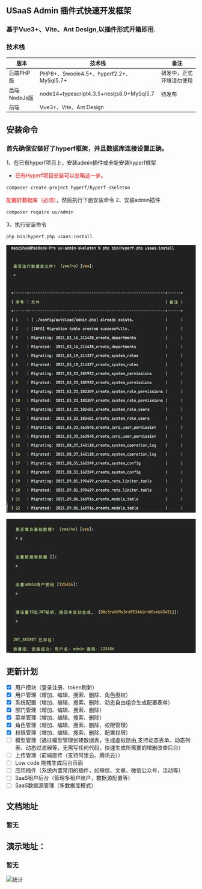 ## USaaS Admin 插件式快速开发框架

### 基于Vue3+、Vite、Ant Design,以插件形式开箱即用.

### 技术栈

|      版本       | 技术栈  | 备注 |
|  ----------      | -------------  | -------------  |
| 后端PHP版  | PHP8+、Swoole4.5+、hyperf2.2+、MySql5.7+  | 研发中，正式环境请勿使用 |
| 后端NodeJs版  | node14+typescript4.3.5+nestjs8.0+MySql5.7   | 待发布|
| 前端  | Vue3+、Vite、Ant Design | |

## 安装命令
### 首先确保安装好了hyperf框架，并且数据库连接设置正确。

1、在已有hyperf项目上，安装admin插件或全新安装hyperf框架
- <font color=red>已有Hyperf项目安装可以忽略这一步。</font>
```bash
composer create-project hyperf/hyperf-skeleton
```

<font color=red>配置好数据库（必须）</font>，然后执行下面安装命令
2、安装admin插件
```bash
composer require uu/admin
```
3、执行安装命令
```php
php bin/hyperf.php usaas:install
```
![step1](./screenshot/step1.jpg)

![step1](./screenshot/step2.jpg)

## 更新计划

[comment]: <> (|      模块       | 介绍  | 完成状态  | 预计发布日期 |)

[comment]: <> (|  ----------      | -------------  | -------------| -------------  |)

[comment]: <> (|  用户模块|登录注册、token刷新            |已完成| 2021-09-13)

[comment]: <> (|  用户管理|增加、编辑、搜索、删除、角色授权        |已完成 | 2021-09-13)

[comment]: <> (|  系统配置|增加、编辑、搜索、删除、动态自由组合生成配置表单| 已完成| 2021-09-13)

[comment]: <> (|  部门管理|增加、编辑、搜索、删除| 已完成| 2021-09-13)

[comment]: <> (|  菜单管理|增加、编辑、搜索、删除| 已完成| 2021-09-13)

[comment]: <> (|  角色管理|增加、编辑、搜索、删除、权限管理|已完成| 2021-09-13)

[comment]: <> (|  权限管理|增加、编辑、搜索、删除、配置权限|已完成| 2021-09-13)

[comment]: <> (| 模型管理|通过模型管理创建数据表，生成虚拟路由,支持动态表单、动态列表、动态过滤器等，无需写任何代码，快速生成所需要的增删改查后台|未完成| 2021-10-20)

[comment]: <> (| 上传管理|前端直传（支持阿里云、腾讯云）|未完成| 2021-09-30)

[comment]: <> (|  Low code|拖拽生成后台页面|未完成| 2021-10-30)

[comment]: <> (| 应用插件| 系统内置常用的插件，如短信、文章、微信公众号、活动等 |未完成| 2021-10-20)

[comment]: <> (| SaaS租户后台|   |未完成| 2021-10-20)

[comment]: <> (| SaaS数据源管理|多数据库模式|未完成| 2021-10-30)

- [x] 用户模块（登录注册、token刷新）
- [x] 用户管理（增加、编辑、搜索、删除、角色授权）
- [x] 系统配置（增加、编辑、搜索、删除、动态自由组合生成配置表单）
- [x] 部门管理（增加、编辑、搜索、删除）
- [x] 菜单管理（增加、编辑、搜索、删除）
- [x] 角色管理（增加、编辑、搜索、删除、权限管理）
- [x] 权限管理（增加、编辑、搜索、删除、配置权限）
- [ ] 模型管理（通过模型管理创建数据表，生成虚拟路由,支持动态表单、动态列表、动态过滤器等，无需写任何代码，快速生成所需要的增删改查后台）
- [ ] 上传管理（前端直传（支持阿里云、腾讯云））
- [ ] Low code 拖拽生成后台页面
- [ ] 应用插件（系统内置常用的插件，如短信、文章、微信公众号、活动等）
- [ ] SaaS租户后台（管理多租户账户，数据源配置等）
- [ ] SaaS数据源管理（多数据库模式）

## 文档地址

### 暂无

## 演示地址：

### 暂无

<img alt="统计" src="//ia.51.la/go1?id=21201685&pvFlag=1" style="border:none" />
